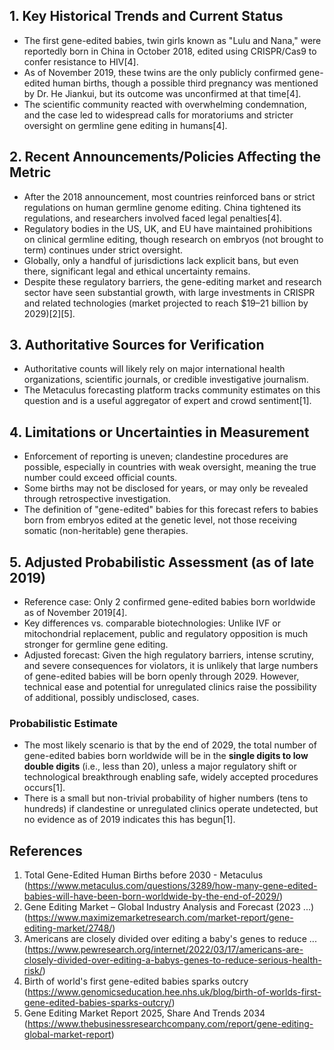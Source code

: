 ## 1. Key Historical Trends and Current Status

- The first gene-edited babies, twin girls known as "Lulu and Nana," were reportedly born in China in October 2018, edited using CRISPR/Cas9 to confer resistance to HIV[4].
- As of November 2019, these twins are the only publicly confirmed gene-edited human births, though a possible third pregnancy was mentioned by Dr. He Jiankui, but its outcome was unconfirmed at that time[4].
- The scientific community reacted with overwhelming condemnation, and the case led to widespread calls for moratoriums and stricter oversight on germline gene editing in humans[4].

## 2. Recent Announcements/Policies Affecting the Metric

- After the 2018 announcement, most countries reinforced bans or strict regulations on human germline genome editing. China tightened its regulations, and researchers involved faced legal penalties[4].
- Regulatory bodies in the US, UK, and EU have maintained prohibitions on clinical germline editing, though research on embryos (not brought to term) continues under strict oversight.
- Globally, only a handful of jurisdictions lack explicit bans, but even there, significant legal and ethical uncertainty remains.
- Despite these regulatory barriers, the gene-editing market and research sector have seen substantial growth, with large investments in CRISPR and related technologies (market projected to reach $19–21 billion by 2029)[2][5].

## 3. Authoritative Sources for Verification

- Authoritative counts will likely rely on major international health organizations, scientific journals, or credible investigative journalism.
- The Metaculus forecasting platform tracks community estimates on this question and is a useful aggregator of expert and crowd sentiment[1].

## 4. Limitations or Uncertainties in Measurement

- Enforcement of reporting is uneven; clandestine procedures are possible, especially in countries with weak oversight, meaning the true number could exceed official counts.
- Some births may not be disclosed for years, or may only be revealed through retrospective investigation.
- The definition of "gene-edited" babies for this forecast refers to babies born from embryos edited at the genetic level, not those receiving somatic (non-heritable) gene therapies.

## 5. Adjusted Probabilistic Assessment (as of late 2019)

- Reference case: Only 2 confirmed gene-edited babies born worldwide as of November 2019[4].
- Key differences vs. comparable biotechnologies: Unlike IVF or mitochondrial replacement, public and regulatory opposition is much stronger for germline gene editing.
- Adjusted forecast: Given the high regulatory barriers, intense scrutiny, and severe consequences for violators, it is unlikely that large numbers of gene-edited babies will be born openly through 2029. However, technical ease and potential for unregulated clinics raise the possibility of additional, possibly undisclosed, cases.

### Probabilistic Estimate

- The most likely scenario is that by the end of 2029, the total number of gene-edited babies born worldwide will be in the **single digits to low double digits** (i.e., less than 20), unless a major regulatory shift or technological breakthrough enabling safe, widely accepted procedures occurs[1].
- There is a small but non-trivial probability of higher numbers (tens to hundreds) if clandestine or unregulated clinics operate undetected, but no evidence as of 2019 indicates this has begun[1].

## References

1. Total Gene-Edited Human Births before 2030 - Metaculus (https://www.metaculus.com/questions/3289/how-many-gene-edited-babies-will-have-been-born-worldwide-by-the-end-of-2029/)
2. Gene Editing Market – Global Industry Analysis and Forecast (2023 ...) (https://www.maximizemarketresearch.com/market-report/gene-editing-market/2748/)
3. Americans are closely divided over editing a baby's genes to reduce ... (https://www.pewresearch.org/internet/2022/03/17/americans-are-closely-divided-over-editing-a-babys-genes-to-reduce-serious-health-risk/)
4. Birth of world's first gene-edited babies sparks outcry (https://www.genomicseducation.hee.nhs.uk/blog/birth-of-worlds-first-gene-edited-babies-sparks-outcry/)
5. Gene Editing Market Report 2025, Share And Trends 2034 (https://www.thebusinessresearchcompany.com/report/gene-editing-global-market-report)